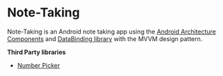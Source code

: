 # Note-Taking
Note-Taking is an Android note taking app using the [Android Architecture Components](https://developer.android.com/topic/libraries/architecture) and [DataBinding library](https://developer.android.com/topic/libraries/data-binding) with the MVVM design pattern.

**Third Party libraries**

* [Number Picker](https://github.com/ShawnLin013/NumberPicker)
